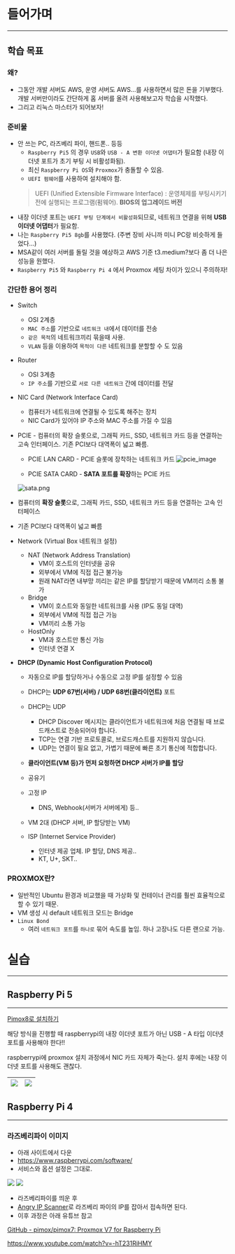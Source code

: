 # 들어가며

---

## 학습 목표

### 왜?

- 그동안 개발 서버도 AWS, 운영 서버도 AWS…를 사용하면서 많은 돈을 기부했다. 개발 서버만이라도 간단하게 홈 서버를 올려 사용해보고자 학습을 시작했다.
- 그리고 리눅스 마스터가 되어보자!

### 준비물

- 안 쓰는 PC, 라즈베리 파이, 핸드폰.. 등등
    - `Raspberry Pi5` 의 경우 `USB`와 `USB - A 변환 이더넷 어댑터`가 필요함 (내장 이더넷 포트가 초기 부팅 시 비활성화됨).
    - 최신 `Raspberry Pi OS`와 `Proxmox`가 충돌할 수 있음.
    - `UEFI 펌웨어`를 사용하여 설치해야 함.
    > UEFI (Unified Extensible Firmware Interface)  :  운영체제를 부팅시키기 전에 실행되는 프로그램(펌웨어). **BIOS의 업그레이드 버전**
- 내장 이더넷 포트는 `UEFI 부팅 단계에서 비활성화`되므로, 네트워크 연결을 위해 **USB 이더넷 어댑터**가 필요함.
- 나는 `Raspberry Pi5 8gb`를 사용했다. (주변 장비 사니까 미니 PC랑 비슷하게 들었다…)
- MSA같이 여러 서버를 돌릴 것을 예상하고 AWS 기준 t3.medium?보다 좀 더 나은 성능을 원했다.
- `Raspberry Pi5` 와 `Raspberry Pi 4` 에서 Proxmox 세팅 차이가 있으니 주의하자!

### 간단한 용어 정리

- Switch
    - OSI 2계층
    - `MAC 주소`를 기반으로 `네트워크 내`에서 데이터를 전송
    - `같은 목적`의 네트워크끼리 묶을때 사용.
    - `VLAN` 등을 이용하여 `목적이 다른` 네트워크를 분할할 수 도 있음
- Router
    - OSI 3계층
    - `IP 주소`를 기반으로 `서로 다른 네트워크` 간에 데이터를 전달
- NIC Card (Network Interface Card)
    - 컴퓨터가 네트워크에 연결될 수 있도록 해주는 장치
    - NIC Card가 있어야 IP 주소와 MAC 주소를 가질 수 있음
- PCIE - 컴퓨터의 확장 슬롯으로, 그래픽 카드, SSD, 네트워크 카드 등을 연결하는 고속 인터페이스. 기존 PCI보다 대역폭이 넓고 빠름.
    - PCIE LAN CARD - PCIE 슬롯에 장착하는 네트워크 카드
    ![pcie_image](./figure/pcie.png)
    
    - PCIE SATA CARD - **SATA 포트를 확장**하는 PCIE 카드
    
    ![sata.png](./figure/sata.png)
    
- 컴퓨터의 **확장 슬롯**으로, 그래픽 카드, SSD, 네트워크 카드 등을 연결하는 고속 인터페이스
- 기존 PCI보다 대역폭이 넓고 빠름
- Network (Virtual Box 네트워크 설정)
    - NAT (Network Address Translation)
        - VM이 호스트의 인터넷을 공유
        - 외부에서 VM에 직접 접근 불가능
        - 원래 NAT라면 내부망 끼리는 같은 IP를 할당받기 때문에 VM끼리 소통 불가
    - Bridge
        - VM이 호스트와 동일한 네트워크를 사용 (IP도 동일 대역)
        - 외부에서 VM에 직접 접근 가능
        - VM끼리 소통 가능
    - HostOnly
        - VM과 호스트만 통신 가능
        - 인터넷 연결 X
- **DHCP (Dynamic Host Configuration Protocol)**
    - 자동으로 IP를 할당하거나 수동으로 고정 IP를 설정할 수 있음
    - DHCP는 **UDP 67번(서버) / UDP 68번(클라이언트)** 포트
    - DHCP는 UDP
        - DHCP Discover 메시지는 클라이언트가 네트워크에 처음 연결될 때 브로드캐스트로 전송되어야 합니다.
        - TCP는 연결 기반 프로토콜로, 브로드캐스트를 지원하지 않습니다.
        - UDP는 연결이 필요 없고, 가볍기 때문에 빠른 초기 통신에 적합합니다.
        
    - **클라이언트(VM 등)가 먼저 요청하면 DHCP 서버가 IP를 할당**
    - 공유기
    - 고정 IP
        - DNS, Webhook(서버가 서버에게) 등..
    - VM 2대 (DHCP 서버, IP 할당받는 VM)
    - ISP (Internet Service Provider)
        - 인터넷 제공 업체. IP 할당, DNS 제공..
        - KT, U+, SKT..

### PROXMOX란?

- 일반적인 Ubuntu 환경과 비교했을 때 가상화 및 컨테이너 관리를 훨씬 효율적으로 할 수 있기 때문.
- VM 생성 시 default 네트워크 모드는 Bridge
- `Linux Bond`
    - 여러 `네트워크 포트`를 `하나로` 묶어 속도를 높임.  하나 고장나도 다른 랜으로 가능.

# 실습

---

## Raspberry Pi 5

---

[Pimox8로 설치하기](https://tricknology.in/how-install-proxmox-on-your-raspberry-pi-in-7-minutes-step-by-step/)


해당 방식을 진행할 때 raspberrypi의 내장 이더넷 포트가 아닌 USB - A 타입 이더넷 포트를 사용해야 한다!!

raspberrypi에 proxmox 설치 과정에서 NIC 카드 자체가 죽는다. 설치 후에는 내장 이더넷 포트를 사용해도 괜찮다. 


| ![](./figure/seheon1.png) | ![](./figure/seheon2.png) |
|:-------------------------:|:-------------------------:|



## Raspberry Pi 4

---

### 라즈베리파이 이미지

- 아래 사이트에서 다운
- https://www.raspberrypi.com/software/
- 서비스와 옵션 설정은 그대로.

![](./figure/rasp1.png)
![](./figure/rasp2.png)

- 라즈베리파이를 띄운 후
- [Angry IP Scanner](https://angryip.org/)로 라즈베리 파이의 IP를 잡아서 접속하면 된다.
- 이후 과정은 아래 유튜브 참고

[GitHub - pimox/pimox7: Proxmox V7 for Raspberry Pi](https://github.com/pimox/pimox7)

https://www.youtube.com/watch?v=-hT231RiHMY
